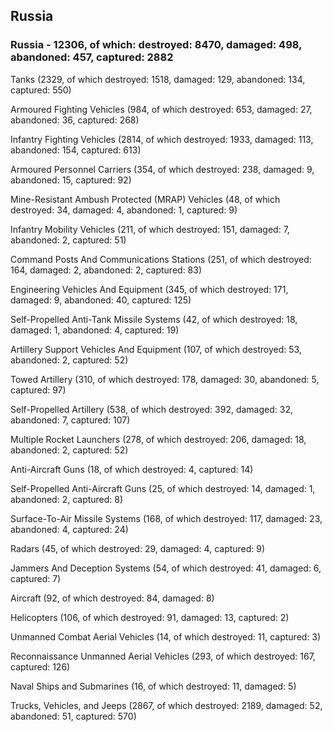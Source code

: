 
 
 ## Russia
 
 ### Russia - 12306, of which: destroyed: 8470, damaged: 498, abandoned: 457, captured: 2882

 

 

 Tanks (2329, of which destroyed: 1518, damaged: 129, abandoned: 134, captured: 550)

 Armoured Fighting Vehicles (984, of which destroyed: 653, damaged: 27, abandoned: 36, captured: 268)

 Infantry Fighting Vehicles (2814, of which destroyed: 1933, damaged: 113, abandoned: 154, captured: 613)

 Armoured Personnel Carriers (354, of which destroyed: 238, damaged: 9, abandoned: 15, captured: 92)

 Mine-Resistant Ambush Protected (MRAP) Vehicles (48, of which destroyed: 34, damaged: 4, abandoned: 1, captured: 9)

 Infantry Mobility Vehicles (211, of which destroyed: 151, damaged: 7, abandoned: 2, captured: 51)

 Command Posts And Communications Stations (251, of which destroyed: 164, damaged: 2, abandoned: 2, captured: 83)

 Engineering Vehicles And Equipment (345, of which destroyed: 171, damaged: 9, abandoned: 40, captured: 125)

 Self-Propelled Anti-Tank Missile Systems (42, of which destroyed: 18, damaged: 1, abandoned: 4, captured: 19)

 Artillery Support Vehicles And Equipment (107, of which destroyed: 53, abandoned: 2, captured: 52)

 Towed Artillery (310, of which destroyed: 178, damaged: 30, abandoned: 5, captured: 97)

 Self-Propelled Artillery (538, of which destroyed: 392, damaged: 32, abandoned: 7, captured: 107)

 Multiple Rocket Launchers (278, of which destroyed: 206, damaged: 18, abandoned: 2, captured: 52)

 Anti-Aircraft Guns (18, of which destroyed: 4, captured: 14)

 Self-Propelled Anti-Aircraft Guns (25, of which destroyed: 14, damaged: 1, abandoned: 2, captured: 8)

 Surface-To-Air Missile Systems (168, of which destroyed: 117, damaged: 23, abandoned: 4, captured: 24)

 Radars (45, of which destroyed: 29, damaged: 4, captured: 9)

 Jammers And Deception Systems (54, of which destroyed: 41, damaged: 6, captured: 7)

 Aircraft (92, of which destroyed: 84, damaged: 8)

 Helicopters (106, of which destroyed: 91, damaged: 13, captured: 2)

 Unmanned Combat Aerial Vehicles (14, of which destroyed: 11, captured: 3)

 Reconnaissance Unmanned Aerial Vehicles (293, of which destroyed: 167, captured: 126)

 Naval Ships and Submarines (16, of which destroyed: 11, damaged: 5)

 Trucks, Vehicles, and Jeeps (2867, of which destroyed: 2189, damaged: 52, abandoned: 51, captured: 570)

